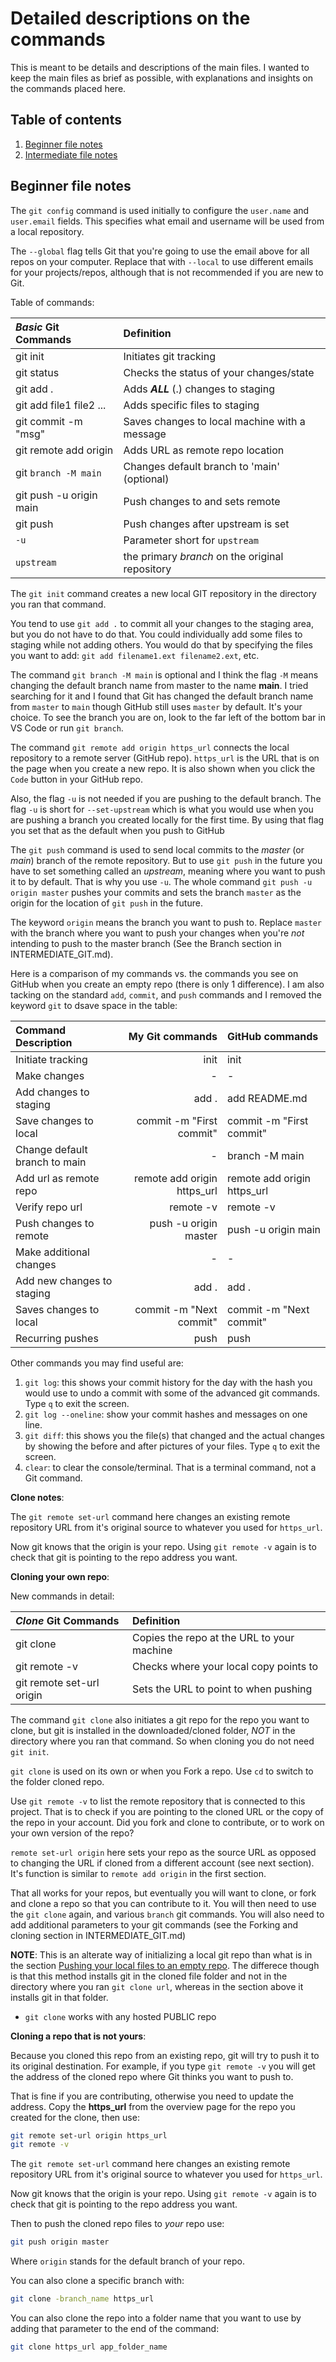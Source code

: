 # Detailed descriptions on the commands

This is meant to be details and descriptions of the main files. I wanted to keep the main files as brief as possible, with explanations and insights on the commands placed here.

<a id="back-to-top"></a>

## Table of contents

1. [Beginner file notes](#beginner-file-notes)
1. [Intermediate file notes](#intermediate-file-notes)

## Beginner file notes

The `git config` command is used initially to configure the `user.name` and `user.email` fields. This specifies what email and username will be used from a local repository.

The `--global` flag tells Git that you're going to use the email above for all repos on your computer. Replace that with `--local` to use different emails for your projects/repos, although that is not recommended if you are new to Git.

Table of commands:

| _Basic_ Git Commands    | Definition                                      |
| :---------------------- | :---------------------------------------------- |
| git init                | Initiates git tracking                          |
| git status              | Checks the status of your changes/state         |
| git add .               | Adds **_ALL_** (.) changes to staging           |
| git add file1 file2 ... | Adds specific files to staging                  |
| git commit -m "msg"     | Saves changes to local machine with a message   |
| git remote add origin   | Adds URL as remote repo location                |
| git `branch -M main`    | Changes default branch to 'main' (optional)     |
| git push -u origin main | Push changes to and sets remote                 |
| git push                | Push changes after upstream is set              |
| `-u`                    | Parameter short for `upstream`                  |
| `upstream`              | the primary _branch_ on the original repository |

The `git init` command creates a new local GIT repository in the directory you ran that command.

You tend to use `git add .` to commit all your changes to the staging area, but you do not have to do that. You could individually add some files to staging while not adding others. You would do that by specifying the files you want to add: `git add filename1.ext filename2.ext`, etc.

The command `git branch -M main` is optional and I think the flag `-M` means changing the default branch name from master to the name **main**. I tried searching for it and I found that Git has changed the default branch name from `master` to `main` though GitHub still uses `master` by default. It's your choice. To see the branch you are on, look to the far left of the bottom bar in VS Code or run `git branch`.

The command `git remote add origin https_url` connects the local repository to a remote server (GitHub repo). `https_url` is the URL that is on the page when you create a new repo. It is also shown when you click the `Code` button in your GitHub repo.

Also, the flag `-u` is not needed if you are pushing to the default branch. The flag `-u` is short for `--set-upstream` which is what you would use when you are pushing a branch you created locally for the first time. By using that flag you set that as the default when you push to GitHub

The `git push` command is used to send local commits to the _master_ (or _main_) branch of the remote repository. But to use `git push` in the future you have to set something called an _upstream_, meaning where you want to push it to by default. That is why you use `-u`. The whole command `git push -u origin master` pushes your commits and sets the branch `master` as the origin for the location of `git push` in the future.

The keyword `origin` means the branch you want to push to. Replace `master` with the branch where you want to push your changes when you're _not_ intending to push to the master branch (See the Branch section in INTERMEDIATE_GIT.md).

Here is a comparison of my commands vs. the commands you see on GitHub when you create an empty repo (there is only 1 difference). I am also tacking on the standard `add`, `commit`, and `push` commands and I removed the keyword `git` to dsave space in the table:

| Command Description           |             My Git commands | GitHub commands             |
| :---------------------------- | --------------------------: | :-------------------------- |
| Initiate tracking             |                        init | init                        |
| Make changes                  |                           - | -                           |
| Add changes to staging        |                       add . | add README.md               |
| Save changes to local         |    commit -m "First commit" | commit -m "First commit"    |
| Change default branch to main |                           - | branch -M main              |
| Add url as remote repo        | remote add origin https_url | remote add origin https_url |
| Verify repo url               |                   remote -v | remote -v                   |
| Push changes to remote        |       push -u origin master | push -u origin main         |
| Make additional changes       |                           - | -                           |
| Add new changes to staging    |                       add . | add .                       |
| Saves changes to local        |     commit -m "Next commit" | commit -m "Next commit"     |
| Recurring pushes              |                        push | push                        |

Other commands you may find useful are:

1. `git log`: this shows your commit history for the day with the hash you would use to undo a commit with some of the advanced git commands. Type `q` to exit the screen.
1. `git log --oneline`: show your commit hashes and messages on one line.
1. `git diff`: this shows you the file(s) that changed and the actual changes by showing the before and after pictures of your files. Type `q` to exit the screen.
1. `clear`: to clear the console/terminal. That is a terminal command, not a Git command.

**Clone notes**:

The `git remote set-url` command here changes an existing remote repository URL from it's original source to whatever you used for `https_url`.

Now git knows that the origin is your repo. Using `git remote -v` again is to check that git is pointing to the repo address you want.

**Cloning your own repo**:

New commands in detail:

| _Clone_ Git Commands      | Definition                                 |
| :------------------------ | :----------------------------------------- |
| git clone                 | Copies the repo at the URL to your machine |
| git remote -v             | Checks where your local copy points to     |
| git remote set-url origin | Sets the URL to point to when pushing      |

The command `git clone` also initiates a git repo for the repo you want to clone, but git is installed in the downloaded/cloned folder, _NOT_ in the directory where you ran that command. So when cloning you do not need `git init`.

`git clone` is used on its own or when you Fork a repo. Use `cd` to switch to the folder cloned repo.

Use `git remote -v` to list the remote repository that is connected to this project. That is to check if you are pointing to the cloned URL or the copy of the repo in your account. Did you fork and clone to contribute, or to work on your own version of the repo?

`remote set-url origin` here sets your repo as the source URL as opposed to changing the URL if cloned from a different account (see next section). It's function is similar to `remote add origin` in the first section.

That all works for your repos, but eventually you will want to clone, or fork and clone a repo so that you can contribute to it. You will then need to use the `git clone` again, and various `branch` git commands. You will also need to add additional parameters to your git commands (see the Forking and cloning section in INTERMEDIATE_GIT.md)

**NOTE**: This is an alterate way of initializing a local git repo than what is in the section [Pushing your local files to an empty repo](#pushing-your-local-files-to-an-empty-repo). The differece though is that this method installs git in the cloned file folder and not in the directory where you ran `git clone url`, whereas in the section above it installs git in that folder.

- `git clone` works with any hosted PUBLIC repo

**Cloning a repo that is not yours**:

Because you cloned this repo from an existing repo, git will try to push it to its original destination. For example, if you type `git remote -v` you will get the address of the cloned repo where Git thinks you want to push to.

That is fine if you are contributing, otherwise you need to update the address. Copy the **https_url** from the overview page for the repo you created for the clone, then use:

```sh
git remote set-url origin https_url
git remote -v
```

The `git remote set-url` command here changes an existing remote repository URL from it's original source to whatever you used for `https_url`.

Now git knows that the origin is your repo. Using `git remote -v` again is to check that git is pointing to the repo address you want.

Then to push the cloned repo files to _your_ repo use:

```sh
git push origin master
```

Where `origin` stands for the default branch of your repo.

You can also clone a specific branch with:

```sh
git clone -branch_name https_url
```

You can also clone the repo into a folder name that you want to use by adding that parameter to the end of the command:

```sh
git clone https_url app_folder_name
```

<!-- > I NEED NOTES ABOUT ORIGIN VS UPSTREAM HERE MAYBE -->
